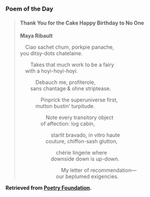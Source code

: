 ### Poem of the Day

> #### Thank You for the Cake Happy Birthday to No One
> **Maya Ribault**
>
> &emsp;Ciao sachet chum, porkpie panache,  
> you ditsy-dots chatelaine.
>
> &emsp;&emsp;Takes that much work to be a fairy  
> &emsp;with a hoyi-hoyi-hoyi.
>
> &emsp;&emsp;&emsp;Debauch me, profiterole,  
> &emsp;&emsp;sans chantage & ohne striptease.
>
> &emsp;&emsp;&emsp;&emsp;Pinprick the superuniverse first,  
> &emsp;&emsp;&emsp;mutton bustin’ turpitude.
>
> &emsp;&emsp;&emsp;&emsp;&emsp;Note every transitory object  
> &emsp;&emsp;&emsp;&emsp;of affection: log cabin,
>
> &emsp;&emsp;&emsp;&emsp;&emsp;&emsp;starlit bravado, in vitro haute  
> &emsp;&emsp;&emsp;&emsp;&emsp;couture, chiffon-sash glutton,
>
> &emsp;&emsp;&emsp;&emsp;&emsp;&emsp;&emsp;chérie lingerie where  
> &emsp;&emsp;&emsp;&emsp;&emsp;&emsp;downside down is up-down.
>
> &emsp;&emsp;&emsp;&emsp;&emsp;&emsp;&emsp;&emsp;My letter of recommendation—  
> &emsp;&emsp;&emsp;&emsp;&emsp;&emsp;&emsp;our beplumed exigencies. 

**Retrieved from [Poetry Foundation](https://www.poetryfoundation.org/poetrymagazine/poems/1710601/thank-you-for-the-cake-happy-birthday-to-no-one).**